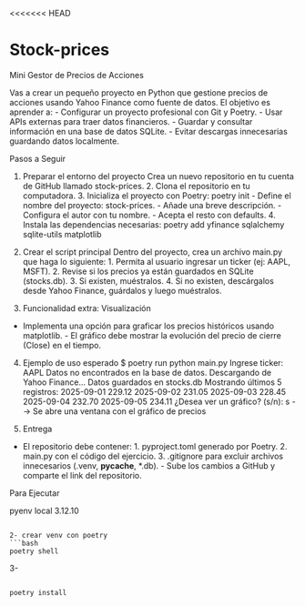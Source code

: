 <<<<<<< HEAD
# Stock-prices
Mini Gestor de Precios de Acciones

Vas a crear un pequeño proyecto en Python que gestione precios de acciones usando Yahoo
Finance como fuente de datos. El objetivo es aprender a: - Configurar un proyecto profesional con
Git y Poetry. - Usar APIs externas para traer datos financieros. - Guardar y consultar información
en una base de datos SQLite. - Evitar descargas innecesarias guardando datos localmente.

Pasos a Seguir

1. Preparar el entorno del proyecto
Crea un nuevo repositorio en tu cuenta de GitHub llamado stock-prices. 2. Clona el repositorio
en tu computadora. 3. Inicializa el proyecto con Poetry: poetry init - Define el nombre del
proyecto: stock-prices. - Añade una breve descripción. - Configura el autor con tu nombre. - Acepta
el resto con defaults. 4. Instala las dependencias necesarias: poetry add yfinance
sqlalchemy sqlite-utils matplotlib

2. Crear el script principal
Dentro del proyecto, crea un archivo main.py que haga lo siguiente: 1. Permita al usuario ingresar
un ticker (ej: AAPL, MSFT). 2. Revise si los precios ya están guardados en SQLite (stocks.db). 3.
Si existen, muéstralos. 4. Si no existen, descárgalos desde Yahoo Finance, guárdalos y luego
muéstralos.

3. Funcionalidad extra: Visualización
- Implementa una opción para graficar los precios históricos usando matplotlib. - El gráfico debe
mostrar la evolución del precio de cierre (Close) en el tiempo.

4. Ejemplo de uso esperado
$ poetry run python main.py Ingrese ticker: AAPL Datos no encontrados en la base de datos.
Descargando de Yahoo Finance... Datos guardados en stocks.db Mostrando últimos 5 registros:
2025-09-01 229.12 2025-09-02 231.05 2025-09-03 228.45 2025-09-04 232.70 2025-09-05 234.11
¿Desea ver un gráfico? (s/n): s --> Se abre una ventana con el gráfico de precios

5. Entrega
- El repositorio debe contener: 1. pyproject.toml generado por Poetry. 2. main.py con el código del
ejercicio. 3. .gitignore para excluir archivos innecesarios (.venv, __pycache__, *.db). - Sube los
cambios a GitHub y comparte el link del repositorio.


Para Ejecutar

pyenv local 3.12.10

```

2- crear venv con poetry
```bash
poetry shell
```

3-
```bash 

poetry install